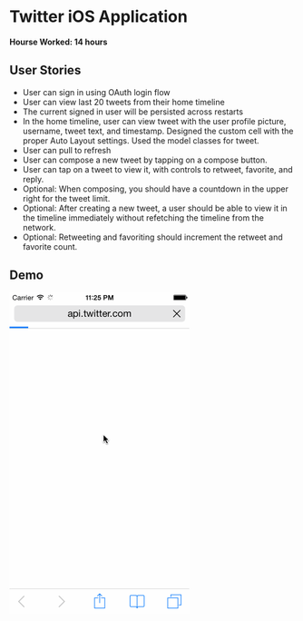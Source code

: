 Twitter iOS Application
=======================

**Hourse Worked: 14 hours**

User Stories
------------
  * User can sign in using OAuth login flow
  * User can view last 20 tweets from their home timeline
  * The current signed in user will be persisted across restarts
  * In the home timeline, user can view tweet with the user profile picture, username, tweet text, and timestamp. Designed the custom cell with the proper Auto Layout settings.  Used the model classes for tweet.
  * User can pull to refresh
  * User can compose a new tweet by tapping on a compose button.
  * User can tap on a tweet to view it, with controls to retweet, favorite, and reply.
  * Optional: When composing, you should have a countdown in the upper right for the tweet limit.
  * Optional: After creating a new tweet, a user should be able to view it in the timeline immediately without refetching the timeline from the network.
  * Optional: Retweeting and favoriting should increment the retweet and favorite count.

Demo
----
![demo](demo.gif "Twitter Demo")
